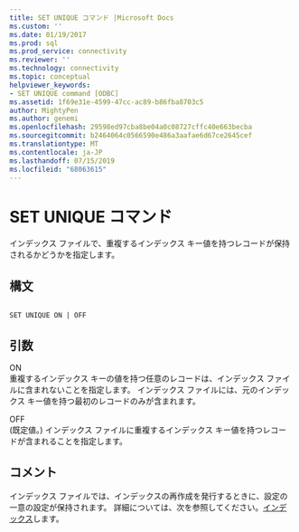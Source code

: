 ```yaml
---
title: SET UNIQUE コマンド |Microsoft Docs
ms.custom: ''
ms.date: 01/19/2017
ms.prod: sql
ms.prod_service: connectivity
ms.reviewer: ''
ms.technology: connectivity
ms.topic: conceptual
helpviewer_keywords:
- SET UNIQUE command [ODBC]
ms.assetid: 1f69e31e-4599-47cc-ac89-b86fba8703c5
author: MightyPen
ms.author: genemi
ms.openlocfilehash: 29598ed97cba8be04a0c08727cffc40e663becba
ms.sourcegitcommit: b2464064c0566590e486a3aafae6d67ce2645cef
ms.translationtype: MT
ms.contentlocale: ja-JP
ms.lasthandoff: 07/15/2019
ms.locfileid: "68063615"
---
```

# <a name="set-unique-command"></a>SET UNIQUE コマンド
インデックス ファイルで、重複するインデックス キー値を持つレコードが保持されるかどうかを指定します。  
  
## <a name="syntax"></a>構文  
  
```  
  
SET UNIQUE ON | OFF  
```  
  
## <a name="arguments"></a>引数  
 ON  
 重複するインデックス キーの値を持つ任意のレコードは、インデックス ファイルに含まれないことを指定します。 インデックス ファイルには、元のインデックス キー値を持つ最初のレコードのみが含まれます。  
  
 OFF  
 (既定値。) インデックス ファイルに重複するインデックス キー値を持つレコードが含まれることを指定します。  
  
## <a name="remarks"></a>コメント  
 インデックス ファイルでは、インデックスの再作成を発行するときに、設定の一意の設定が保持されます。 詳細については、次を参照してください。[インデックス](../../odbc/microsoft/index-command.md)します。
